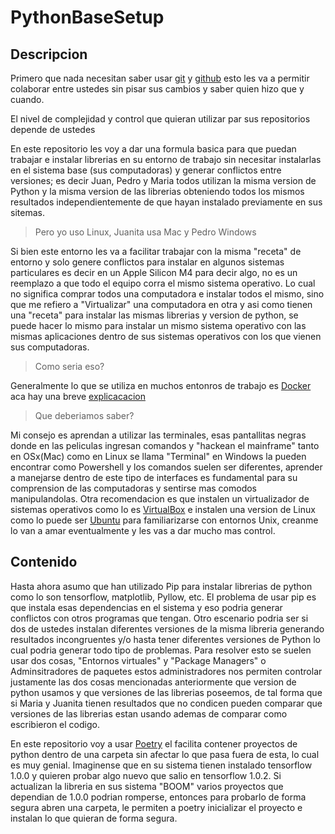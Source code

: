 # PythonBaseSetup

## Descripcion

Primero que nada necesitan saber usar [git](https://www.freecodecamp.org/espanol/news/guia-para-principiantes-de-git-y-github/) y [github](https://github.com/skills/introduction-to-github) esto les va a permitir colaborar entre ustedes sin pisar sus cambios y saber quien hizo que y cuando.

El nivel de complejidad y control que quieran utilizar par sus repositorios depende de ustedes 

En este repositorio les voy a dar una formula basica para que puedan trabajar e instalar librerias en su entorno de trabajo
sin necesitar instalarlas en el sistema base (sus computadoras) y generar conflictos entre versiones; es decir Juan, Pedro y Maria
todos utilizan la misma version de Python y la misma version de las librerias obteniendo todos los mismos resultados independientemente
de que hayan instalado previamente en sus sitemas.

> Pero yo uso Linux, Juanita usa Mac y Pedro Windows

Si bien este entorno les va a facilitar trabajar con la misma "receta" de entorno y solo genere conflictos para instalar en algunos sistemas
particulares es decir en un Apple Silicon M4 para decir algo, no es un reemplazo a que todo el equipo corra el mismo sistema operativo. 
Lo cual no significa comprar todos una computadora e instalar todos el mismo, sino que me refiero a "Virtualizar" una computadora en otra y asi 
como tienen una "receta" para instalar las mismas librerias y version de python, se puede hacer lo mismo para instalar un mismo sistema 
operativo con las mismas aplicaciones dentro de sus sistemas operativos con los que vienen sus computadoras.

> Como seria eso?

Generalmente lo que se utiliza en muchos entonros de trabajo es [Docker](https://www.docker.com/) aca hay una breve [explicacacion](https://www.redhat.com/es/topics/containers/what-is-docker)

> Que deberiamos saber?

Mi consejo es aprendan a utilizar las terminales, esas pantallitas negras donde en las peliculas ingresan comandos y "hackean el mainframe" tanto en 
OSx(Mac) como en Linux se llama "Terminal" en Windows la pueden encontrar como Powershell y los comandos suelen ser diferentes, aprender a manejarse
dentro de este tipo de interfaces es fundamental para su comprension de las computadoras y sentirse mas comodos manipulandolas. Otra recomendacion 
es que instalen un virtualizador de sistemas operativos como lo es [VirtualBox](https://www.virtualbox.org/) e instalen una version de Linux como lo puede ser [Ubuntu](https://ubuntu.com/) para familiarizarse con entornos Unix, creanme lo van a amar eventualmente y les vas a dar mucho mas control. 


## Contenido

Hasta ahora asumo que han utilizado Pip para instalar librerias de python como lo son tensorflow, matplotlib, Pyllow, etc. El problema de usar pip
es que instala esas dependencias en el sistema y eso podria generar conflictos con otros programas que tengan. Otro escenario podria ser si dos de ustedes instalan diferentes versiones de la misma libreria generando 
resultados incongruentes y/o hasta tener diferentes versiones de Python lo cual podria generar todo tipo de problemas. 
Para resolver esto se suelen usar dos cosas, "Entornos virtuales" y "Package Managers" o Adminsitradores de paquetes estos administradores nos permiten
controlar justamente las dos cosas mencionadas anteriormente que version de python usamos y que versiones de las librerias poseemos, de tal forma que si
Maria y Juanita tienen resultados que no condicen pueden comparar que versiones de las librerias estan usando ademas de comparar como escribieron el 
codigo. 

En este repositorio voy a usar [Poetry](https://python-poetry.org/docs/) el facilita 
contener proyectos de python dentro de una carpeta sin afectar lo que pasa fuera de esta, lo cual es muy genial. Imaginense que en su sistema tienen instalado tensorflow 1.0.0 y quieren probar algo nuevo que salio en tensorflow 1.0.2. Si actualizan la libreria en sus sistema "BOOM" varios proyectos que dependian de 1.0.0 podrian romperse, entonces para probarlo de forma segura abren una carpeta, le permiten a poetry inicializar el proyecto e instalan lo que quieran de forma segura.
